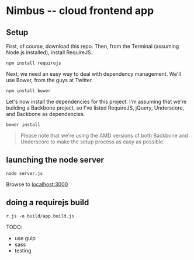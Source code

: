 # Nimbus -- cloud frontend app

## Setup

First, of course, download this repo. Then, from the Terminal (assuming Node.js installed), install RequireJS.

    npm install requirejs

Next, we need an easy way to deal with dependency management. We'll use Bower, from the guys at Twitter.

    npm install bower

Let's now install the dependencies for this project. I'm assuming that we're building a Backbone project, so I've listed RequireJS, jQuery, Underscore, and Backbone as dependencies.

    bower install

> Please note that we're using the AMD versions of both Backbone and Underscore to make the setup process as easy as possible.



## launching the node server

```
node server.js
```

Browse to [localhost:3000](http://localhost:3000/)


## doing a requirejs build

```
r.js -o build/app.build.js
```

TODO:
 - use gulp
 - sass
 - testing

